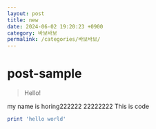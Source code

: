 ```yaml
---
layout: post
title: new
date: 2024-06-02 19:20:23 +0900
category: 바보바보
permalink: /categories/바보바보/
---
```

# post-sample
> Hello!

my name is horing222222
22222222
This is code
```ruby
print 'hello world'
```
